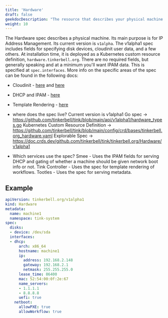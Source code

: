 ```yaml
---
title: 'Hardware'
draft: false
geekdocDescription: "The resource that describes your physical machine."
weight: 10
---
```


The Hardware spec describes a physical machine. Its main purpose is for IP Address Management. Its current version is `v1alpha`. The v1alpha1 spec includes fields for specifying disk devices, cloudinit user data, and a few others. At installation time, it is deployed as a Kubernetes custom resource definition, `hardware.tinkerbell.org`. There are no required fields, but generally speaking and at a minimum you'll want IPAM data. This is specified at `spec.interfaces`. More info on the specific areas of the spec can be found in the following docs:

- Cloudinit - [here](/docs/integrations/cloudinit) and [here](/docs/services/tootles)
- DHCP and IPAM - [here](/docs/services/smee)
- Template Rendering - [here](/docs/services/tink-controller)

- where does the spec live?
    Current version is v1alpha1
    Go spec -> https://github.com/tinkerbell/tink/blob/main/api/v1alpha1/hardware_types.go
    Kubernetes Custom Resource Definition -> https://github.com/tinkerbell/tink/blob/main/config/crd/bases/tinkerbell.org_hardware.yaml
    Explorable Spec -> https://doc.crds.dev/github.com/tinkerbell/tink/tinkerbell.org/Hardware/v1alpha1

- Which services use the spec?
    Smee - Uses the IPAM fields for serving DHCP and gating of whether a machine should be given network boot info or not.
    Tink Controller - Uses the spec for template rendering of workflows.
    Tootles - Uses the spec for serving metadata.

## Example

```yaml
apiVersion: tinkerbell.org/v1alpha1
kind: Hardware
metadata:
  name: machine1
  namespace: tink-system
spec:
  disks:
  - device: /dev/sda
  interfaces:
  - dhcp:
      arch: x86_64
      hostname: machine1
      ip:
        address: 192.168.2.148
        gateway: 192.168.2.1
        netmask: 255.255.255.0
      lease_time: 86400
      mac: 52:54:00:0f:2e:67
      name_servers:
      - 1.1.1.1
      - 8.8.8.8
      uefi: true
    netboot:
      allowPXE: true
      allowWorkflow: true
```
